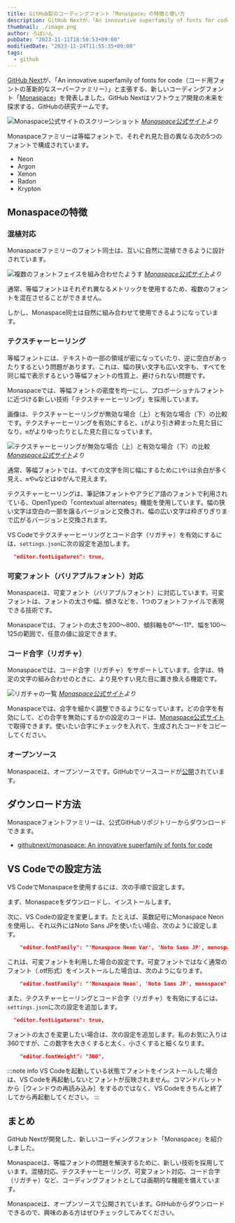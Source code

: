 ```yaml
---
title: GitHub製のコーディングフォント「Monaspace」の特徴と使い方
description: GitHub Nextが、「An innovative superfamily of fonts for code（コード用フォントの革新的なスーパーファミリー）」と主張する、可変フォント対応の新しいコーディングフォント「Monaspace」を発表しました。
thumbnail: ./image.png
author: ろぼいん
pubDate: "2023-11-11T18:50:53+09:00"
modifiedDate: "2023-11-24T11:55:35+09:00"
tags:
  - github
---
```


[GitHub Next](https://githubnext.com/)が、「An innovative superfamily of fonts for code（コード用フォントの革新的なスーパーファミリー）」と主張する、新しいコーディングフォント「[Monaspace](https://monaspace.githubnext.com/)」を発表しました。GitHub Nextはソフトウェア開発の未来を探求する、GitHubの研究チームです。

![Monaspace公式サイトのスクリーンショット](./image.png)
*[Monaspace公式サイト](https://monaspace.githubnext.com/)より*

Monaspaceファミリーは等幅フォントで、それぞれ見た目の異なる次の5つのフォントで構成されています。

- Neon
- Argon
- Xenon
- Radon
- Krypton

## Monaspaceの特徴

### 混植対応

Monaspaceファミリーのフォント同士は、互いに自然に混植できるように設計されています。

![複数のフォントフェイスを組み合わせたようす](./image-1.png)
*[Monaspace公式サイト](https://monaspace.githubnext.com/)より*

通常、等幅フォントはそれぞれ異なるメトリックを使用するため、複数のフォントを混在させることができません。

しかし、Monaspace同士は自然に組み合わせて使用できるようになっています。

### テクスチャーヒーリング

等幅フォントには、テキストの一部の領域が密になっていたり、逆に空白があったりするという問題があります。これは、幅の狭い文字も広い文字も、すべてを同じ幅で表示するという等幅フォントの性質上、避けられない問題です。

Monaspaceでは、等幅フォントの密度を均一にし、プロポーショナルフォントに近づける新しい技術「テクスチャーヒーリング」を採用しています。

画像は、テクスチャーヒーリングが無効な場合（上）と有効な場合（下）の比較です。テクスチャーヒーリングを有効にすると、``i``がより引き締まった見た目になり、``m``がよりゆったりとした見た目になっています。

![テクスチャーヒーリングが無効な場合（上）と有効な場合（下）の比較](./image-2.png)
*[Monaspace公式サイト](https://monaspace.githubnext.com/)より*

通常、等幅フォントでは、すべての文字を同じ幅にするために``1``や``i``は余白が多く見え、``m``や``w``などはゆがんで見えます。

テクスチャーヒーリングは、筆記体フォントやアラビア語のフォントで利用されている、OpenTypeの「contextual alternates」機能を使用しています。幅の狭い文字は空白の一部を譲るバージョンと交換され、幅の広い文字は枠ぎりぎりまで広がるバージョンと交換されます。

VS Codeでテクスチャーヒーリングとコード合字（リガチャ）を有効にするには、``settings.json``に次の設定を追加します。

```json
  "editor.fontLigatures": true,
```

### 可変フォント（バリアブルフォント）対応

Monaspaceは、可変フォント（バリアブルフォント）に対応しています。可変フォントは、フォントの太さや幅、傾きなどを、1つのフォントファイルで表現できる技術です。

Monaspaceでは、フォントの太さを200〜800、傾斜軸を0°〜-11°、幅を100〜125の範囲で、任意の値に設定できます。

### コード合字（リガチャ）

Monaspaceでは、コード合字（リガチャ）をサポートしています。合字は、特定の文字の組み合わせのときに、より見やすい見た目に置き換える機能です。

![リガチャの一覧](./image-3.png)
*[Monaspace公式サイト](https://monaspace.githubnext.com/)より*

Monaspaceでは、合字を細かく調整できるようになっています。どの合字を有効にして、どの合字を無効にするかの設定のコードは、[Monaspace公式サイト](https://monaspace.githubnext.com/)で取得できます。使いたい合字にチェックを入れて、生成されたコードをコピーしてください。

### オープンソース

Monaspaceは、オープンソースです。GitHubでソースコードが[公開](https://github.com/githubnext/monaspace)されています。

## ダウンロード方法

Monaspaceフォントファミリーは、公式GitHubリポジトリーからダウンロードできます。

- [githubnext/monaspace: An innovative superfamily of fonts for code](https://github.com/githubnext/monaspace#monaspace)

## VS Codeでの設定方法

VS CodeでMonaspaceを使用するには、次の手順で設定します。

まず、Monaspaceをダウンロードし、インストールします。

次に、VS Codeの設定を変更します。たとえば、英数記号にMonaspace Neonを使用し、それ以外にはNoto Sans JPを使いたい場合、次のように設定します。

```json
    "editor.fontFamily": "'Monaspace Neon Var', 'Noto Sans JP', monospace",
```

これは、可変フォントを利用した場合の設定です。可変フォントではなく通常のフォント（.otf形式）をインストールした場合は、次のようになります。

```json
    "editor.fontFamily": "'Monaspace Neon', 'Noto Sans JP', monospace",
```

また、テクスチャーヒーリングとコード合字（リガチャ）を有効にするには、``settings.json``に次の設定を追加します。

```json
  "editor.fontLigatures": true,
```

フォントの太さを変更したい場合は、次の設定を追加します。私のお気に入りは360ですが、この数字を大きくすると太く、小さくすると細くなります。

```json
    "editor.fontWeight": "360",
```

:::note info
VS Codeを起動している状態でフォントをインストールした場合は、VS Codeを再起動しないとフォントが反映されません。コマンドパレットから［ウィンドウの再読み込み］をするのではなく、VS Codeをきちんと終了してから再起動してください。
:::

## まとめ

GitHub Nextが開発した、新しいコーディングフォント「Monaspace」を紹介しました。

Monaspaceは、等幅フォントの問題を解決するために、新しい技術を採用しています。混植対応、テクスチャーヒーリング、可変フォント対応、コード合字（リガチャ）など、コーディングフォントとしては画期的な機能を備えています。

Monaspaceは、オープンソースで公開されています。GitHubからダウンロードできるので、興味のある方はぜひチェックしてみてください。
